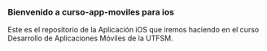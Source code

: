 ### Bienvenido a curso-app-moviles para ios

Este es el repositorio de la Aplicación iOS que iremos haciendo en el curso Desarrollo de Aplicaciones Móviles de la UTFSM.

